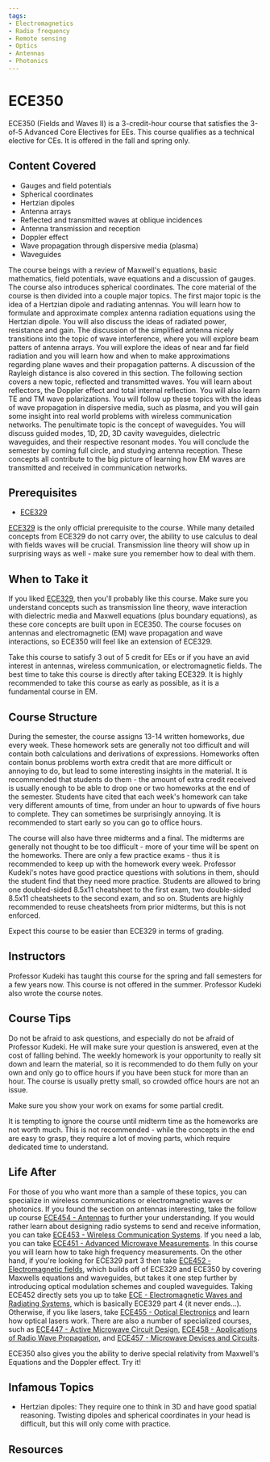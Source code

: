 ```yaml
---
tags:
- Electromagnetics
- Radio frequency
- Remote sensing
- Optics
- Antennas
- Photonics
---
```

# ECE350

ECE350 (Fields and Waves II) is a 3-credit-hour course that satisfies the 3-of-5 Advanced Core Electives for EEs. This course qualifies as a technical elective for CEs. It is offered in the fall and spring only.

## Content Covered

- Gauges and field potentials
- Spherical coordinates
- Hertzian dipoles
- Antenna arrays
- Reflected and transmitted waves at oblique incidences
- Antenna transmission and reception
- Doppler effect
- Wave propagation through dispersive media (plasma)
- Waveguides

The course beings with a review of Maxwell's equations, basic mathematics, field potentials, wave equations and a discussion of gauges. The course also introduces spherical coordinates. The core material of the course is then divided into a couple major topics. The first major topic is the idea of a Hertzian dipole and radiating antennas. You will learn how to formulate and approximate complex antenna radiation equations using the Hertzian dipole. You will also discuss the ideas of radiated power, resistance and gain. The discussion of the simplified antenna nicely transitions into the topic of wave interference, where you will explore beam patters of antenna arrays. You will explore the ideas of near and far field radiation and you will learn how and when to make approximations regarding plane waves and their propagation patterns. A discussion of the Rayleigh distance is also covered in this section. The following section covers a new topic, reflected and transmitted waves. You will learn about reflectors, the Doppler effect and total internal reflection. You will also learn TE and TM wave polarizations. You will follow up these topics with the ideas of wave propagation in dispersive media, such as plasma, and you will gain some insight into real world problems with wireless communication networks. The penultimate topic is the concept of waveguides. You will discuss guided modes, 1D, 2D, 3D cavity waveguides, dielectric waveguides, and their respective resonant modes. You will conclude the semester by coming full circle, and studying antenna reception. These concepts all contribute to the big picture of learning how EM waves are transmitted and received in communication networks.

## Prerequisites

- [ECE329](ECE329.md)

[ECE329](ECE329.md) is the only official prerequisite to the course. While many detailed concepts from ECE329 do not carry over, the ability to use calculus to deal with fields waves will be crucial. Transmission line theory will show up in surprising ways as well - make sure you remember how to deal with them.

## When to Take it

If you liked [ECE329](ECE329.md), then you'll probably like this course. Make sure you understand concepts such as transmission line theory, wave interaction with dielectric media and Maxwell equations (plus boundary equations), as these core concepts are built upon in ECE350. The course focuses on antennas and electromagnetic (EM) wave propagation and wave interactions, so ECE350 will feel like an extension of ECE329.

Take this course to satisfy 3 out of 5 credit for EEs or if you have an avid interest in antennas, wireless communication, or electromagnetic fields. The best time to take this course is directly after taking ECE329. It is highly recommended to take this course as early as possible, as it is a fundamental course in EM.

## Course Structure

During the semester, the course assigns 13-14 written homeworks, due every week. These homework sets are generally not too difficult and will contain both calculations and derivations of expressions. Homeworks often contain bonus problems worth extra credit that are more difficult or annoying to do, but lead to some interesting insights in the material. It is recommended that students do them - the amount of extra credit received is usually enough to be able to drop one or two homeworks at the end of the semester. Students have cited that each week's homework can take very different amounts of time, from under an hour to upwards of five hours to complete. They can sometimes be surprisingly annoying. It is recommended to start early so you can go to office hours.

The course will also have three midterms and a final. The midterms are generally not thought to be too difficult - more of your time will be spent on the homeworks. There are only a few practice exams - thus it is recommended to keep up with the homework every week. Professor Kudeki's notes have good practice questions with solutions in them, should the student find that they need more practice. Students are allowed to bring one doubled-sided 8.5x11 cheatsheet to the first exam, two double-sided 8.5x11 cheatsheets to the second exam, and so on. Students are highly recommended to reuse cheatsheets from prior midterms, but this is not enforced.

Expect this course to be easier than ECE329 in terms of grading.

## Instructors

Professor Kudeki has taught this course for the spring and fall semesters for a few years now. This course is not offered in the summer. Professor Kudeki also wrote the course notes.

## Course Tips

Do not be afraid to ask questions, and especially do not be afraid of Professor Kudeki. He will make sure your question is answered, even at the cost of falling behind. The weekly homework is your opportunity to really sit down and learn the material, so it is recommended to do them fully on your own and only go to office hours if you have been stuck for more than an hour. The course is usually pretty small, so crowded office hours are not an issue.

Make sure you show your work on exams for some partial credit.

It is tempting to ignore the course until midterm time as the homeworks are not worth much. This is not recommended - while the concepts in the end are easy to grasp, they require a lot of moving parts, which require dedicated time to understand.

## Life After

For those of you who want more than a sample of these topics, you can specialize in wireless communications or electromagnetic waves or photonics. If you found the section on antennas interesting, take the follow up course [ECE454 - Antennas](ECE454.md) to further your understanding. If you would rather learn about designing radio systems to send and receive information, you can take [ECE453 - Wireless Communication Systems](ECE453.md). If you need a lab, you can take [ECE451 - Advanced Microwave Measurements](ECE451.md). In this course you will learn how to take high frequency measurements. On the other hand, if you're looking for ECE329 part 3 then take [ECE452 - Electromagnetic fields](ECE452.md), which builds off of ECE329 and ECE350 by covering Maxwells equations and waveguides, but takes it one step further by introducing optical modulation schemes and coupled waveguides. Taking ECE452 directly sets you up to take [ECE - Electromagnetic Waves and Radiating Systems](ECE520.md), which is basically ECE329 part 4 (it never ends...). Otherwise, if you like lasers, take [ECE455 - Optical Electronics](ECE455.md) and learn how optical lasers work. There are also a number of specialized courses, such as [ECE447 - Active Microwave Circuit Design](ECE447.md), [ECE458 - Applications of Radio Wave Propagation](ECE458.md), and [ECE457 - Microwave Devices and Circuits](ECE457.md).

ECE350 also gives you the ability to derive special relativity from Maxwell's Equations and the Doppler effect. Try it!

## Infamous Topics

- Hertzian dipoles: They require one to think in 3D and have good spatial reasoning. Twisting dipoles and spherical coordinates in your head is difficult, but this will only come with practice.

## Resources

